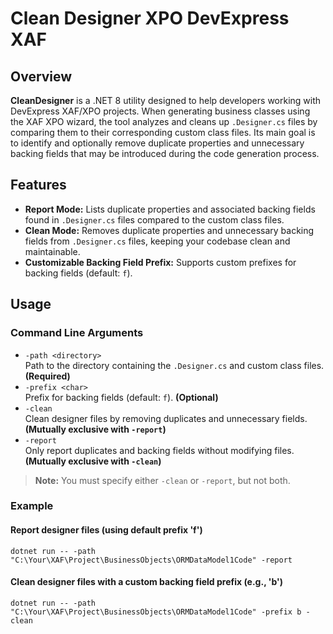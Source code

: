 # Clean Designer XPO DevExpress XAF

## Overview

**CleanDesigner** is a .NET 8 utility designed to help developers working with DevExpress XAF/XPO projects. When generating business classes using the XAF XPO wizard, the tool analyzes and cleans up `.Designer.cs` files by comparing them to their corresponding custom class files. Its main goal is to identify and optionally remove duplicate properties and unnecessary backing fields that may be introduced during the code generation process.

## Features

- **Report Mode:** Lists duplicate properties and associated backing fields found in `.Designer.cs` files compared to the custom class files.
- **Clean Mode:** Removes duplicate properties and unnecessary backing fields from `.Designer.cs` files, keeping your codebase clean and maintainable.
- **Customizable Backing Field Prefix:** Supports custom prefixes for backing fields (default: `f`).

## Usage

### Command Line Arguments

- `-path <directory>`  
  Path to the directory containing the `.Designer.cs` and custom class files. **(Required)**
- `-prefix <char>`  
  Prefix for backing fields (default: `f`). **(Optional)**
- `-clean`  
  Clean designer files by removing duplicates and unnecessary fields. **(Mutually exclusive with `-report`)**
- `-report`  
  Only report duplicates and backing fields without modifying files. **(Mutually exclusive with `-clean`)**

> **Note:** You must specify either `-clean` or `-report`, but not both.

### Example

#### Report designer files (using default prefix 'f')

```dotnet run -- -path "C:\Your\XAF\Project\BusinessObjects\ORMDataModel1Code" -report```

#### Clean designer files with a custom backing field prefix (e.g., 'b')

```dotnet run -- -path "C:\Your\XAF\Project\BusinessObjects\ORMDataModel1Code" -prefix b -clean```
